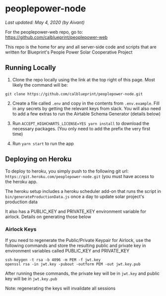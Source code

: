 # peoplepower-node

_Last updated: May 4, 2020 (by Aivant)_

For the peoplepower-web repo, go to: https://github.com/calblueprint/peoplepower-web

This repo is the home for any and all server-side code and scripts that are written for Blueprint's People Power Solar Cooperative Project

## Running Locally

1. Clone the repo locally using the link at the top right of this page. Most likely the command will be:

`git clone https://github.com/calblueprint/peoplepower-node.git`

2. Create a file called `.env` and copy in the contents from `.env.example`. Fill in any secrets by getting the relevant keys from slack. You will also need to add a few extras to run the Airtable Schema Generator (details below)

3. Run `ACCEPT_HIGHCHARTS_LICENSE=YES yarn install` to download the necessary packages. (You only need to add the prefix the very first time)

4. Run `yarn start` to run the app

## Deploying on Heroku

To deploy to heroku, you simply push to the following git url: `https://git.heroku.com/peoplepower-node.git` (you must have access to the heroku app.

The heroku setup includes a heroku scheduler add-on that runs the script in `bin/generateProductionData.js` once a day to update solar project's production data

It also has a PUBLIC_KEY and PRIVATE_KEY environment variable for airlock. Details on generating those below

### Airlock Keys

If you need to regenerate the Public/Private Keypair for Airlock, use the following commands and store the resulting public and private key in environment variables called PUBLIC_KEY and PRIVATE_KEY

```
ssh-keygen -t rsa -b 4096 -m PEM -f jwt.key
openssl rsa -in jwt.key -pubout -outform PEM -out jwt.key.pub
```

After running these commands, the private key will be in `jwt.key` and public key will be in `jwt.key.pub`

Note: regenerating the keys will invalidate all sessions
